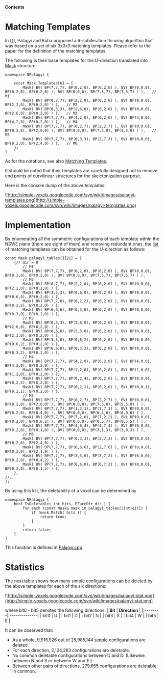 **Contents**


# Matching Templates #
In [[1](Top#References.md)],
Palagyi and Kuba proposed a 6-subiteration thinning algorithm that was based on a set of six 3x3x3 matching templates.
Please refer to the paper for the definition of the matching templates.

The following is their base templates for the U-direction
translated into
[Mask](http://code.google.com/p/simple-voxels/source/browse/trunk/Mask.h) structure.
```
namespace NPalagyi {

    const Mask Templates[6] = {
        Mask( BV( BP(7,7,7), BP(0,2,0), BP(0,2,0) ), BV( BP(0,0,0), BP(0,2,0), BP(0,2,0) ), BV( BP(0,0,0), BP(7,5,7), BP(7,5,7) ) ),   // M1
        Mask( BV( BP(0,7,7), BP(2,2,0), BP(0,2,0) ), BV( BP(0,0,0), BP(2,2,0), BP(0,2,0) ) ),   // M2
        Mask( BV( BP(0,3,3), BP(2,6,0), BP(0,2,0) ), BV( BP(0,0,0), BP(2,6,0), BP(0,2,0) ) ),   // M3
        Mask( BV( BP(7,7,7), BP(4,2,0), BP(0,2,0) ), BV( BP(4,0,0), BP(4,2,0), BP(0,2,0) ) ),   // M4
        Mask( BV( BP(7,7,7), BP(0,2,7), BP(2,2,7) ), BV( BP(0,0,0), BP(0,2,0), BP(2,0,0) ), BV( BP(0,0,0), BP(7,5,0), BP(5,5,0) ) ),   // M5
        Mask( BV( BP(7,7,7), BP(0,3,3), BP(2,7,3) ), BV( BP(0,0,0), BP(0,2,0), BP(2,4,0) ) ),   // M6
    };
}
```

As for the notations, see also [Matching Templates](Notations#Matching_Templates.md).

It should be noted that their templates are carefully designed not to remove end points of curvilinear structures for the skeletonization purpose.

Here is the console dump of the above templates:

![http://simple-voxels.googlecode.com/svn/wiki/images/palagyi-templates.png](http://simple-voxels.googlecode.com/svn/wiki/images/palagyi-templates.png)

# Implementation #
By enumerating all the symmetric configurations of each template within the NSWE plane (there are eight of them) and removing redundant ones,
the [list](http://code.google.com/p/simple-voxels/source/browse/trunk/Palagyi_table.h)
of matching templates can be obtained for the U-direction as follows:
```
const Mask palagyi_tables[][21] = {
    {// dir = 0
        // M1
        Mask( BV( BP(7,7,7), BP(0,2,0), BP(0,2,0) ), BV( BP(0,0,0), BP(0,2,0), BP(0,2,0) ), BV( BP(0,0,0), BP(7,5,7), BP(7,5,7) ) ),
        // M2
        Mask( BV( BP(0,7,7), BP(2,2,0), BP(0,2,0) ), BV( BP(0,0,0), BP(2,2,0), BP(0,2,0) ) ),
        Mask( BV( BP(3,3,3), BP(0,6,0), BP(0,2,0) ), BV( BP(0,0,0), BP(0,6,0), BP(0,2,0) ) ),
        Mask( BV( BP(7,7,0), BP(0,2,2), BP(0,2,0) ), BV( BP(0,0,0), BP(0,2,2), BP(0,2,0) ) ),
        Mask( BV( BP(6,6,6), BP(0,3,0), BP(0,2,0) ), BV( BP(0,0,0), BP(0,3,0), BP(0,2,0) ) ),
        // M3
        Mask( BV( BP(0,3,3), BP(2,6,0), BP(0,2,0) ), BV( BP(0,0,0), BP(2,6,0), BP(0,2,0) ) ),
        Mask( BV( BP(0,6,6), BP(2,3,0), BP(0,2,0) ), BV( BP(0,0,0), BP(2,3,0), BP(0,2,0) ) ),
        Mask( BV( BP(3,3,0), BP(0,6,2), BP(0,2,0) ), BV( BP(0,0,0), BP(0,6,2), BP(0,2,0) ) ),
        Mask( BV( BP(6,6,0), BP(0,3,2), BP(0,2,0) ), BV( BP(0,0,0), BP(0,3,2), BP(0,2,0) ) ),
        // M4
        Mask( BV( BP(7,7,7), BP(4,2,0), BP(0,2,0) ), BV( BP(4,0,0), BP(4,2,0), BP(0,2,0) ) ),
        Mask( BV( BP(7,7,7), BP(1,2,0), BP(0,2,0) ), BV( BP(1,0,0), BP(1,2,0), BP(0,2,0) ) ),
        Mask( BV( BP(7,7,7), BP(0,2,4), BP(0,2,0) ), BV( BP(0,0,4), BP(0,2,4), BP(0,2,0) ) ),
        Mask( BV( BP(7,7,7), BP(0,2,1), BP(0,2,0) ), BV( BP(0,0,1), BP(0,2,1), BP(0,2,0) ) ),
        // M5
        Mask( BV( BP(7,7,7), BP(0,2,7), BP(2,2,7) ), BV( BP(0,0,0), BP(0,2,0), BP(2,0,0) ), BV( BP(0,0,0), BP(7,5,0), BP(5,5,0) ) ),
        Mask( BV( BP(7,7,7), BP(1,3,1), BP(1,7,1) ), BV( BP(0,0,0), BP(0,2,0), BP(0,4,0) ), BV( BP(0,0,0), BP(6,4,6), BP(6,0,6) ) ),
        Mask( BV( BP(7,7,7), BP(7,2,0), BP(7,2,2) ), BV( BP(0,0,0), BP(0,2,0), BP(0,0,2) ), BV( BP(0,0,0), BP(0,5,7), BP(0,5,5) ) ),
        Mask( BV( BP(7,7,7), BP(4,6,4), BP(4,7,4) ), BV( BP(0,0,0), BP(0,2,0), BP(0,1,0) ), BV( BP(0,0,0), BP(3,1,3), BP(3,0,3) ) ),
        // M6
        Mask( BV( BP(7,7,7), BP(0,3,3), BP(2,7,3) ), BV( BP(0,0,0), BP(0,2,0), BP(2,4,0) ) ),
        Mask( BV( BP(7,7,7), BP(0,6,6), BP(2,7,6) ), BV( BP(0,0,0), BP(0,2,0), BP(2,1,0) ) ),
        Mask( BV( BP(7,7,7), BP(3,3,0), BP(3,7,2) ), BV( BP(0,0,0), BP(0,2,0), BP(0,4,2) ) ),
        Mask( BV( BP(7,7,7), BP(6,6,0), BP(6,7,2) ), BV( BP(0,0,0), BP(0,2,0), BP(0,1,2) ) ),
    },
//...
};
```

By using this list, the deletability of a voxel can be determined by
```
namespace NPalagyi {
    bool IsDeletable( int bits, EFaceDir dir ) {
        for each (const Mask& mask in palagyi_tables[(int)dir]) {
            if (mask.Match( bits )) {
                return true;
            }
        }
        return false;
    }
}
```
This function is defined in [Palagyi.cpp](http://code.google.com/p/simple-voxels/source/browse/trunk/Palagyi.cpp).

# Statistics #
The next table shows how many simple configurations can be deleted by the above templates for each of the six directions:

![http://simple-voxels.googlecode.com/svn/wiki/images/palagyi-stat.png](http://simple-voxels.googlecode.com/svn/wiki/images/palagyi-stat.png)

where bit0 - bit5 denotes the following directions:
| **Bit** | **Direction** |
|:--------|:--------------|
| bit0    | U             |
| bit1    | D             |
| bit2    | N             |
| bit3    | S             |
| bit4    | W             |
| bit5    | E             |

It can be observed that:
  * As a whole, 9,916,926 out of 25,985,144 [simple](SimpleVoxels#Simple_Configurations.md) configurations are deleted.
  * For each direction, 2,124,283 configurations are deletable.
  * No common deletable configurations between U and D. (Likewise, between N and S or between W and E.)
  * Between other pairs of directions, 279,655 configurations are deletable in common.